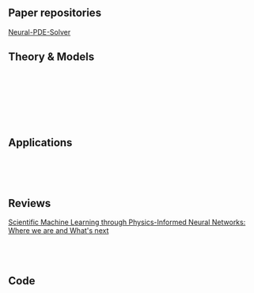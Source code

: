 ## Paper repositories
[Neural-PDE-Solver](https://github.com/bitzhangcy/Neural-PDE-Solver) <br>

## Theory & Models
[]() <br>
[]() <br>
[]() <br>
[]() <br>
[]() <br>
[]() <br>


## Applications
[]() <br>
[]() <br>
[]() <br>


## Reviews
[Scientific Machine Learning through Physics-Informed Neural Networks: Where we are and What's next](https://arxiv.org/abs/2201.05624) <br>
[]() <br>
[]() <br>
[]() <br>


## Code

